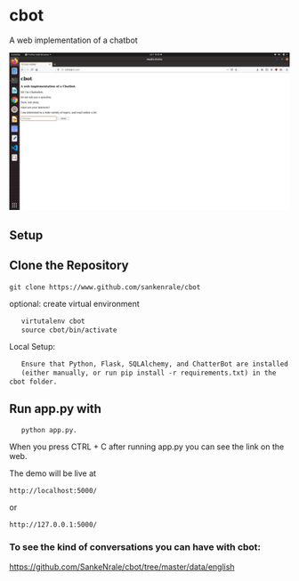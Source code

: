 # cbot
A web implementation of a chatbot

![alt text](https://github.com/sankenrale/cbot/blob/master/cbot.jpg?raw=true)


## Setup
## Clone the Repository

    git clone https://www.github.com/sankenrale/cbot

optional:
create virtual environment
       
       virtutalenv cbot
       source cbot/bin/activate    
    
Local Setup:                  
                  
       Ensure that Python, Flask, SQLAlchemy, and ChatterBot are installed
       (either manually, or run pip install -r requirements.txt) in the cbot folder.
                            
## Run app.py with 
       
       python app.py.
       
When you press CTRL + C after running app.py you can see the link on the web.
       
The demo will be live at 
       
    http://localhost:5000/ 
       
or       
    
    http://127.0.0.1:5000/
    
### To see the kind of conversations you can have with cbot:

https://github.com/SankeNrale/cbot/tree/master/data/english
